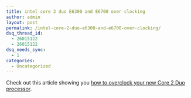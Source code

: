 ```yaml
---
title: intel core 2 duo E6300 and E6700 over clocking
author: admin
layout: post
permalink: /intel-core-2-duo-e6300-and-e6700-over-clocking/
dsq_thread_id:
  - 26015122
  - 26015122
dsq_needs_sync:
  - 1
categories:
  - Uncategorized
---
```

Check out this article showing you [how to overclock your new Core 2 Duo processor][1].

 [1]: http://www.techspot.com/article/13-intel-core2duo-e6300-e6700-overclocking/
